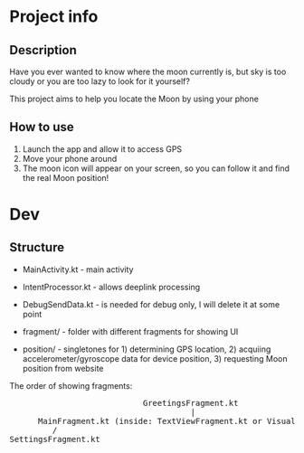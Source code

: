 # Project info

## Description

Have you ever wanted to know where the moon currently is, but sky is too cloudy or you are too lazy to look for it yourself?

This project aims to help you locate the Moon by using your phone

## How to use

1) Launch the app and allow it to access GPS
2) Move your phone around
3) The moon icon will appear on your screen, so you can follow it and find the real Moon position!

# Dev

## Structure

- MainActivity.kt - main activity

- IntentProcessor.kt - allows deeplink processing

- DebugSendData.kt - is needed for debug only, I will delete it at some point

- fragment/ - folder with different fragments for showing UI

- position/ - singletones for 1) determining GPS location, 2) acquiing accelerometer/gyroscope data for device position, 3) requesting Moon position from website

The order of showing fragments:

<pre>
                            GreetingsFragment.kt
                                      |
      MainFragment.kt (inside: TextViewFragment.kt or VisualViewFragment.kt)
         /                                                              \
SettingsFragment.kt                                             CredentialsFragment.kt
</pre>
